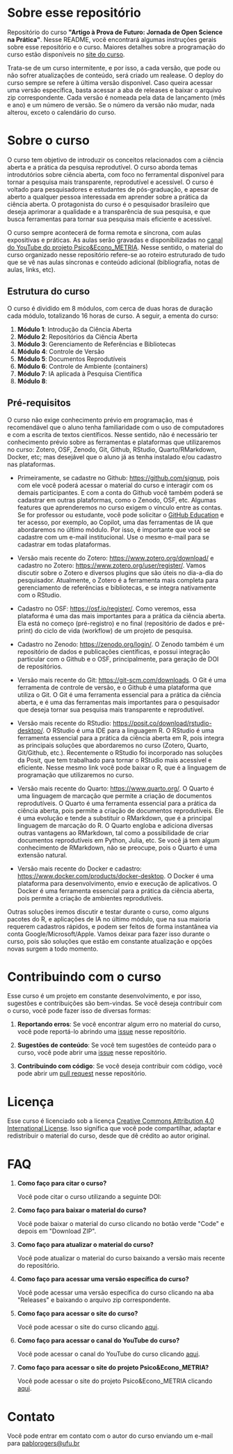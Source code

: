 # Sobre esse repositório

Repositório do curso **"Artigo à Prova de Futuro: Jornada de Open Science na Prática"**. Nesse README, você encontrará algumas instruções gerais sobre esse repositório e o curso. Maiores detalhes sobre a programação do curso estão disponíveis no [site do curso](https://phdpablo.github.io/curso-open-science/).

Trata-se de um curso intermitente, e por isso, a cada versão, que pode ou não sofrer atualizações de conteúdo, será criado um realease. O deploy do curso sempre se refere à última versão disponível. Caso queira acessar uma versão específica, basta acessar a aba de releases e baixar o arquivo zip correspondente. Cada versão é nomeada pela data de lançamento (mês e ano) e um número de versão. Se o número da versão não mudar, nada alterou, exceto o calendário do curso.

# Sobre o curso

O curso tem objetivo de introduzir os conceitos relacionados com a ciência aberta e a prática da pesquisa reprodutível. O curso aborda temas introdutórios sobre ciência aberta, com foco no ferramental disponível para tornar a pesquisa mais transparente, reprodutível e acessível. O curso é voltado para pesquisadores e estudantes de pós-graduação, e apesar de aberto a qualquer pessoa interessada em aprender sobre a prática da ciência aberta. O protagonista do curso é o pesquisador brasileiro que deseja aprimorar a qualidade e a transparência de sua pesquisa, e que busca ferramentas para tornar sua pesquisa mais eficiente e acessível.

O curso sempre acontecerá de forma remota e síncrona, com aulas expositivas e práticas. As aulas serão gravadas e disponibilizadas no [canal do YouTube do projeto Psico&Econo_METRIA](https://www.youtube.com/c/PsicoEconoMETRIA). Nesse sentido, o material do curso organizado nesse repositório refere-se ao roteiro estruturado de tudo que se vê nas aulas síncronas e conteúdo adicional (bibliografia, notas de aulas, links, etc).

## Estrutura do curso

O curso é dividido em 8 módulos, com cerca de duas horas de duração cada módulo, totalizando 16 horas de curso. A seguir, a ementa do curso:

1.  **Módulo 1**: Introdução da Ciência Aberta
2.  **Módulo 2**: Repositórios da Ciência Aberta
3.  **Módulo 3**: Gerenciamento de Referências e Bibliotecas
4.  **Módulo 4**: Controle de Versão
5.  **Módulo 5**: Documentos Reprodutíveis
6.  **Módulo 6**: Controle de Ambiente (containers)
7.  **Módulo 7**: IA aplicada à Pesquisa Científica
8.  **Módulo 8**:

## Pré-requisitos

O curso não exige conhecimento prévio em programação, mas é recomendável que o aluno tenha familiaridade com o uso de computadores e com a escrita de textos científicos. Nesse sentido, não é necessário ter conhecimento prévio sobre as ferramentas e plataformas que utilizaremos no curso: Zotero, OSF, Zenodo, Git, Github, RStudio, Quarto/RMarkdown, Docker, etc; mas desejável que o aluno já as tenha instalado e/ou cadastro nas plataformas.

-   Primeiramente, se cadastre no Github: <https://github.com/signup>, pois com ele você poderá acessar o material do curso e interagir com os demais participantes. E com a conta do Github você também poderá se cadastrar em outras plataformas, como o Zenodo, OSF, etc. Algumas features que aprenderemos no curso exigem o vínculo entre as contas. Se for professor ou estudante, você pode solicitar o [GitHub Education](https://education.github.com/) e ter acesso, por exemplo, ao Copilot, uma das ferramentas de IA que abordaremos no último módulo. Por isso, é importante que você se cadastre com um e-mail institucional. Use o mesmo e-mail para se cadastrar em todas plataformas.

-   Versão mais recente do Zotero: <https://www.zotero.org/download/> e cadastro no Zotero: <https://www.zotero.org/user/register/>. Vamos discutir sobre o Zotero e diversos plugins que são úteis no dia-a-dia do pesquisador. Atualmente, o Zotero é a ferramenta mais completa para gerenciamento de referências e bibliotecas, e se integra nativamente com o RStudio.

-   Cadastro no OSF: <https://osf.io/register/>. Como veremos, essa plataforma é uma das mais importantes para a prática da ciência aberta. Ela está no começo (pré-registro) e no final (repositório de dados e pré-print) do ciclo de vida (workflow) de um projeto de pesquisa.

-   Cadastro no Zenodo: <https://zenodo.org/login/>. O Zenodo também é um repositório de dados e publicações científicas, e possui integração particular com o Github e o OSF, principalmente, para geração de DOI de repositórios.

-   Versão mais recente do Git: <https://git-scm.com/downloads>. O Git é uma ferramenta de controle de versão, e o Github é uma plataforma que utiliza o Git. O Git é uma ferramenta essencial para a prática da ciência aberta, e é uma das ferramentas mais importantes para o pesquisador que deseja tornar sua pesquisa mais transparente e reprodutível.

-   Versão mais recente do RStudio: <https://posit.co/download/rstudio-desktop/>. O RStudio é uma IDE para a linguagem R. O RStudio é uma ferramenta essencial para a prática da ciência aberta em R, pois integra as principais soluções que abordaremos no curso (Zotero, Quarto, Git/Github, etc.). Recentemente o RStudio foi incorporado nas soluções da Posit, que tem trabalhado para tornar o RStudio mais acessível e eficiente. Nesse mesmo link você pode baixar o R, que é a linguagem de programação que utilizaremos no curso.

-   Versão mais recente do Quarto: <https://www.quarto.org/>. O Quarto é uma linguagem de marcação que permite a criação de documentos reprodutíveis. O Quarto é uma ferramenta essencial para a prática da ciência aberta, pois permite a criação de documentos reprodutíveis. Ele é uma evolução e tende a substituir o RMarkdown, que é a principal linguagem de marcação do R. O Quarto engloba e adiciona diversas outras vantagens ao RMarkdown, tal como a possibilidade de criar documentos reprodutíveis em Python, Julia, etc. Se você já tem algum conhecimento de RMarkdown, não se preocupe, pois o Quarto é uma extensão natural.

-   Versão mais recente do Docker e cadastro: <https://www.docker.com/products/docker-desktop>. O Docker é uma plataforma para desenvolvimento, envio e execução de aplicativos. O Docker é uma ferramenta essencial para a prática da ciência aberta, pois permite a criação de ambientes reprodutíveis.

Outras soluções iremos discutir e testar durante o curso, como alguns pacotes do R, e aplicações de IA no último módulo, que na sua maioria requerem cadastros rápidos, e podem ser feitos de forma instantânea via conta Google/Microsoft/Apple. Vamos deixar para fazer isso durante o curso, pois são soluções que estão em constante atualização e opções novas surgem a todo momento.

# Contribuindo com o curso

Esse curso é um projeto em constante desenvolvimento, e por isso, sugestões e contribuições são bem-vindas. Se você deseja contribuir com o curso, você pode fazer isso de diversas formas:

1.  **Reportando erros**: Se você encontrar algum erro no material do curso, você pode reportá-lo abrindo uma [issue](https://github.com/phdpablo/curso-open-science/labels/bug) nesse repositório.

2.  **Sugestões de conteúdo**: Se você tem sugestões de conteúdo para o curso, você pode abrir uma [issue](https://github.com/phdpablo/curso-open-science/labels/enhancement) nesse repositório.

3.  **Contribuindo com código**: Se você deseja contribuir com código, você pode abrir um [pull request](https://github.com/phdpablo/curso-open-science/pulls) nesse repositório.

# Licença

Esse curso é licenciado sob a licença [Creative Commons Attribution 4.0 International License](https://creativecommons.org/licenses/by/4.0/). Isso significa que você pode compartilhar, adaptar e redistribuir o material do curso, desde que dê crédito ao autor original.

# FAQ

1.  **Como faço para citar o curso?**

    Você pode citar o curso utilizando a seguinte DOI:

2.  **Como faço para baixar o material do curso?**

    Você pode baixar o material do curso clicando no botão verde "Code" e depois em "Download ZIP".

3.  **Como faço para atualizar o material do curso?**

    Você pode atualizar o material do curso baixando a versão mais recente do repositório.

4.  **Como faço para acessar uma versão específica do curso?**

    Você pode acessar uma versão específica do curso clicando na aba "Releases" e baixando o arquivo zip correspondente.

5.  **Como faço para acessar o site do curso?**

    Você pode acessar o site do curso clicando [aqui](https://phdpablo.github.io/curso-open-science/).

6.  **Como faço para acessar o canal do YouTube do curso?**

    Você pode acessar o canal do YouTube do curso clicando [aqui](https://www.youtube.com/c/PsicoEconoMETRIA).

7.  **Como faço para acessar o site do projeto Psico&Econo_METRIA?**

    Você pode acessar o site do projeto Psico&Econo_METRIA clicando [aqui](https://phdpablo.github.io/psicoeconometria/).

# Contato

Você pode entrar em contato com o autor do curso enviando um e-mail para [pablorogers\@ufu.br](mailto:pablorogers@ufu.br)
